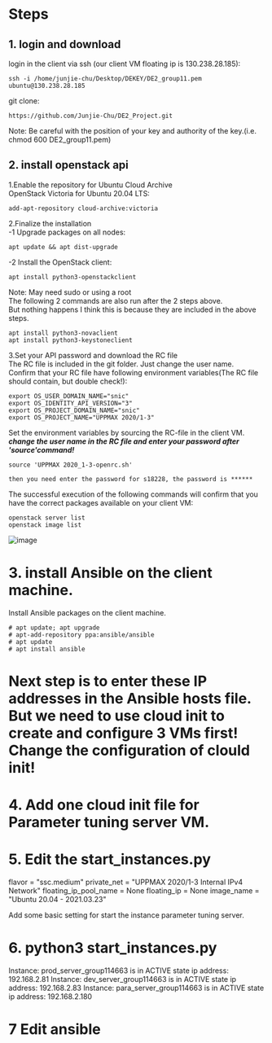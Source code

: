 # Steps
## 1. login and download
login in the client via ssh (our client VM floating ip is 130.238.28.185):    
```
ssh -i /home/junjie-chu/Desktop/DEKEY/DE2_group11.pem ubuntu@130.238.28.185
```
git clone:
```
https://github.com/Junjie-Chu/DE2_Project.git
```
Note: Be careful with the position of your key and authority of the key.(i.e. chmod 600 DE2_group11.pem)

## 2. install openstack api
1.Enable the repository for Ubuntu Cloud Archive  
OpenStack Victoria for Ubuntu 20.04 LTS:
```
add-apt-repository cloud-archive:victoria
```
2.Finalize the installation  
 -1 Upgrade packages on all nodes:  
 ```
 apt update && apt dist-upgrade
 ```  
 -2 Install the OpenStack client:  
 ```
 apt install python3-openstackclient
 ```
Note: May need sudo or using a root  
The following 2 commands are also run after the 2 steps above.  
But nothing happens I think this is because they are included in the above steps.  
```
apt install python3-novaclient
apt install python3-keystoneclient
```
3.Set your API password and download the RC file  
The RC file is included in the git folder. Just change the user name.  
Confirm that your RC file have following environment variables(The RC file should contain, but double check!):  
```
export OS_USER_DOMAIN_NAME="snic"
export OS_IDENTITY_API_VERSION="3"
export OS_PROJECT_DOMAIN_NAME="snic"
export OS_PROJECT_NAME="UPPMAX 2020/1-3"
```
Set the environment variables by sourcing the RC-file in the client VM.  
***change the user name in the RC file and enter your password after 'source'command!***
```
source 'UPPMAX 2020_1-3-openrc.sh'

then you need enter the password for s18228, the password is ******
```
The successful execution of the following commands will confirm that you have the correct 
packages available on your client VM:  
```
openstack server list
openstack image list
```
![image](https://user-images.githubusercontent.com/65893273/118350121-a6e26780-b587-11eb-97cd-d153329c0d05.png)
# 3. install Ansible on the client machine.
Install Ansible packages on the client machine.  
```
# apt update; apt upgrade
# apt-add-repository ppa:ansible/ansible
# apt update
# apt install ansible
```
# Next step is to enter these IP addresses in the Ansible hosts file. But we need to use cloud init to create and configure 3 VMs first! Change the configuration of clould init!

# 4. Add one cloud init file for Parameter tuning server VM.

# 5. Edit the start_instances.py
  flavor = "ssc.medium" 
  private_net = "UPPMAX 2020/1-3 Internal IPv4 Network"
  floating_ip_pool_name = None
  floating_ip = None
  image_name = "Ubuntu 20.04 - 2021.03.23" 
  
  Add some basic setting for start the instance parameter tuning server.
# 6. python3 start_instances.py
Instance: prod_server_group114663 is in ACTIVE state ip address: 192.168.2.81
Instance: dev_server_group114663 is in ACTIVE state ip address: 192.168.2.83
Instance: para_server_group114663 is in ACTIVE state ip address: 192.168.2.180

   
# 7 Edit ansible   

